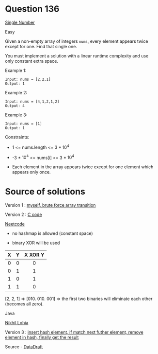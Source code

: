# Question 136

[Single Number](https://leetcode.com/problems/single-number/description/)

Easy

Given a non-empty array of integers `nums`, every element appears twice except for one. Find that single one.

You must implement a solution with a linear runtime complexity and use only constant extra space.

Example 1:

    Input: nums = [2,2,1]
    Output: 1

Example 2:

    Input: nums = [4,1,2,1,2]
    Output: 4

Example 3:

    Input: nums = [1]
    Output: 1

Constraints:

- 1 <= nums.length <= 3 \* $10^4$

- -3 \* $10^4$ <= nums[i] <= 3 \* $10^4$

- Each element in the array appears twice except for one element which appears only once.

# Source of solutions

Version 1 : [myself, brute force array transition](136_trial01.js)

Version 2 : [C code](136_trial02.c)

[Neetcode](https://www.youtube.com/watch?v=qMPX1AOa83k)

- no hashmap is allowed (constant space)

- binary XOR will be used

|  X  |  Y  | X XOR Y |
| :-: | :-: | :-----: |
|  0  |  0  |    0    |
|  0  |  1  |    1    |
|  1  |  0  |    1    |
|  1  |  1  |    0    |

[2, 2, 1] => [010. 010. 001] => the first two binaries will eliminate each other (becomes all zero).

Java

[Nikhil Lohia](https://www.youtube.com/watch?v=KNOw_goVGas)

Version 3 : [insert hash element, if match next futher element, remove element in hash, finally get the result
](136_trial03.py)

Source - [DataDraft](https://www.youtube.com/watch?v=d9yH_X0p7mI)
